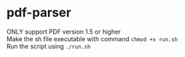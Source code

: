 # pdf-parser
ONLY support PDF version 1.5 or higher  
Make the sh file executable with command ```chmod +x run.sh```  
Run the script using ```./run.sh```
